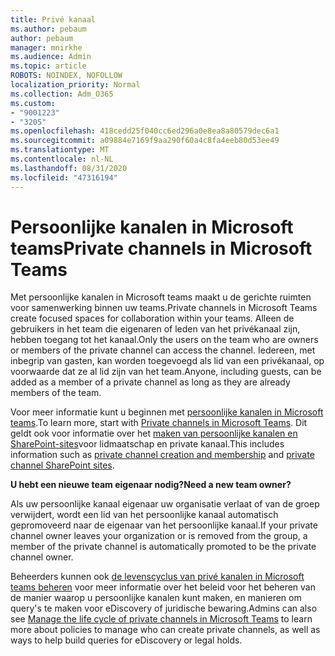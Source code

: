 ```yaml
---
title: Privé kanaal
ms.author: pebaum
author: pebaum
manager: mnirkhe
ms.audience: Admin
ms.topic: article
ROBOTS: NOINDEX, NOFOLLOW
localization_priority: Normal
ms.collection: Adm_O365
ms.custom:
- "9001223"
- "3205"
ms.openlocfilehash: 418cedd25f040cc6ed296a0e8ea8a80579dec6a1
ms.sourcegitcommit: a09884e7169f9aa290f60a4c8fa4eeb80d53ee49
ms.translationtype: MT
ms.contentlocale: nl-NL
ms.lasthandoff: 08/31/2020
ms.locfileid: "47316194"
---
```

# <a name="private-channels-in-microsoft-teams"></a><span data-ttu-id="205b7-102">Persoonlijke kanalen in Microsoft teams</span><span class="sxs-lookup"><span data-stu-id="205b7-102">Private channels in Microsoft Teams</span></span>

<span data-ttu-id="205b7-103">Met persoonlijke kanalen in Microsoft teams maakt u de gerichte ruimten voor samenwerking binnen uw teams.</span><span class="sxs-lookup"><span data-stu-id="205b7-103">Private channels in Microsoft Teams create focused spaces for collaboration within your teams.</span></span> <span data-ttu-id="205b7-104">Alleen de gebruikers in het team die eigenaren of leden van het privékanaal zijn, hebben toegang tot het kanaal.</span><span class="sxs-lookup"><span data-stu-id="205b7-104">Only the users on the team who are owners or members of the private channel can access the channel.</span></span> <span data-ttu-id="205b7-105">Iedereen, met inbegrip van gasten, kan worden toegevoegd als lid van een privékanaal, op voorwaarde dat ze al lid zijn van het team.</span><span class="sxs-lookup"><span data-stu-id="205b7-105">Anyone, including guests, can be added as a member of a private channel as long as they are already members of the team.</span></span>

<span data-ttu-id="205b7-106">Voor meer informatie kunt u beginnen met [persoonlijke kanalen in Microsoft teams](https://docs.microsoft.com/MicrosoftTeams/private-channels).</span><span class="sxs-lookup"><span data-stu-id="205b7-106">To learn more, start with [Private channels in Microsoft Teams](https://docs.microsoft.com/MicrosoftTeams/private-channels).</span></span> <span data-ttu-id="205b7-107">Dit geldt ook voor informatie over het [maken van persoonlijke kanalen en](https://docs.microsoft.com/MicrosoftTeams/private-channels#private-channel-creation-and-membership) [SharePoint-sites](https://docs.microsoft.com/MicrosoftTeams/private-channels#private-channel-sharepoint-sites)voor lidmaatschap en private kanaal.</span><span class="sxs-lookup"><span data-stu-id="205b7-107">This includes information such as [private channel creation and membership](https://docs.microsoft.com/MicrosoftTeams/private-channels#private-channel-creation-and-membership) and [private channel SharePoint sites](https://docs.microsoft.com/MicrosoftTeams/private-channels#private-channel-sharepoint-sites).</span></span>

<span data-ttu-id="205b7-108">**U hebt een nieuwe team eigenaar nodig?**</span><span class="sxs-lookup"><span data-stu-id="205b7-108">**Need a new team owner?**</span></span>

<span data-ttu-id="205b7-109">Als uw persoonlijke kanaal eigenaar uw organisatie verlaat of van de groep verwijdert, wordt een lid van het persoonlijke kanaal automatisch gepromoveerd naar de eigenaar van het persoonlijke kanaal.</span><span class="sxs-lookup"><span data-stu-id="205b7-109">If your private channel owner leaves your organization or is removed from the group, a member of the private channel is automatically promoted to be the private channel owner.</span></span>

<span data-ttu-id="205b7-110">Beheerders kunnen ook [de levenscyclus van privé kanalen in Microsoft teams beheren](https://docs.microsoft.com/MicrosoftTeams/private-channels-life-cycle-management) voor meer informatie over het beleid voor het beheren van de manier waarop u persoonlijke kanalen kunt maken, en manieren om query's te maken voor eDiscovery of juridische bewaring.</span><span class="sxs-lookup"><span data-stu-id="205b7-110">Admins can also see [Manage the life cycle of private channels in Microsoft Teams](https://docs.microsoft.com/MicrosoftTeams/private-channels-life-cycle-management) to learn more about policies to manage who can create private channels, as well as ways to help build queries for eDiscovery or legal holds.</span></span>
